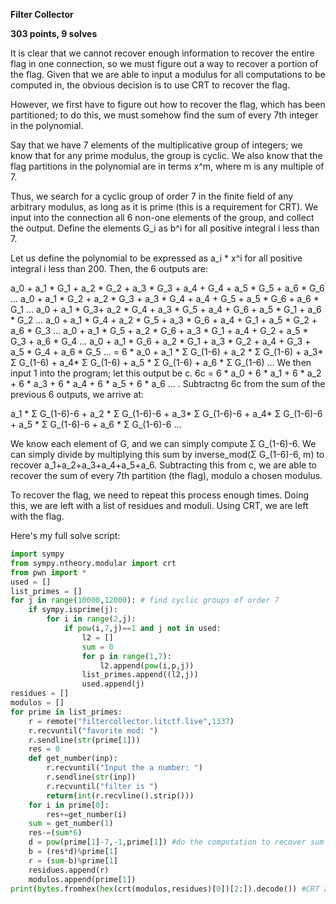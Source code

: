 **Filter Collector**

**303 points, 9 solves**

It is clear that we cannot recover enough information to recover the entire flag in one connection, so we must figure out a way to recover a portion of the flag. Given that we are able to input a modulus for all computations to be computed in, the obvious decision is to use CRT to recover the flag.

However, we first have to figure out how to recover the flag, which has been partitioned; to do this, we must somehow find the sum of every 7th integer in the polynomial. 

Say that we have 7 elements of the multiplicative group of integers; we know that for any prime modulus, the group is cyclic. We also know that the flag partitions in the polynomial are in terms x^m, where m is any multiple of 7.

Thus, we search for a cyclic group of order 7 in the finite field of any arbitrary modulus, as long as it is prime (this is a requirement for CRT). We input into the connection all 6 non-one elements of the group, and collect the output. Define the elements G_i as b^i for all positive integral i less than 7. 

Let us define the polynomial to be expressed as a_i * x^i for all positive integral i less than 200. Then, the 6 outputs are:

a_0 + a_1 * G_1 + a_2 * G_2 + a_3 * G_3 + a_4 + G_4 + a_5 * G_5 + a_6 * G_6 ...
a_0 + a_1 * G_2 + a_2 * G_3 + a_3 * G_4 + a_4 + G_5 + a_5 * G_6 + a_6 * G_1 ...
a_0 + a_1 * G_3+ a_2 * G_4 + a_3 * G_5 + a_4 + G_6 + a_5 * G_1 + a_6 * G_2 ...
a_0 + a_1 * G_4 + a_2 * G_5 + a_3 * G_6 + a_4 + G_1 + a_5 * G_2 + a_6 * G_3 ...
a_0 + a_1 * G_5 + a_2 * G_6 + a_3 * G_1 + a_4 + G_2 + a_5 * G_3 + a_6 * G_4 ... 
a_0 + a_1 * G_6 + a_2 * G_1 + a_3 * G_2 + a_4 + G_3 + a_5 * G_4 + a_6 * G_5 ...
= 6 * a_0 + a_1 * Σ G_(1-6) + a_2 * Σ G_(1-6) + a_3* Σ G_(1-6) + a_4* Σ G_(1-6) + a_5 * Σ G_(1-6) + a_6 * Σ G_(1-6) ...
We then input 1 into the program; let this output be c. 6c = 6 * a_0 + 6 * a_1 + 6 * a_2 + 6 * a_3 + 6 * a_4 + 6 * a_5 + 6 * a_6 ... . Subtractng 6c from the sum of the previous 6 outputs, we arrive at:

a_1 * Σ G_(1-6)-6 + a_2 * Σ G_(1-6)-6 + a_3* Σ G_(1-6)-6 + a_4* Σ G_(1-6)-6 + a_5 * Σ G_(1-6)-6 + a_6 * Σ G_(1-6)-6 ...

We know each element of G, and we can simply compute Σ G_(1-6)-6.  We can simply divide by multiplying this sum by inverse_mod(Σ G_(1-6)-6, m) to recover a_1+a_2+a_3+a_4+a_5+a_6. Subtracting this from c, we are able to recover the sum of every 7th partition (the flag), modulo a chosen modulus.

To recover the flag, we need to repeat this process enough times. Doing this, we are left with a list of residues and moduli. Using CRT, we are left with the flag.

Here's my full solve script:
```python
import sympy
from sympy.ntheory.modular import crt
from pwn import *
used = []
list_primes = []
for j in range(10000,12000): # find cyclic groups of order 7
    if sympy.isprime(j): 
        for i in range(2,j):
            if pow(i,7,j)==1 and j not in used:
                l2 = []
                sum = 0
                for p in range(1,7):
                    l2.append(pow(i,p,j))
                list_primes.append((l2,j))
                used.append(j)
residues = []
modulos = []
for prime in list_primes:
    r = remote("filtercollector.litctf.live",1337)
    r.recvuntil("favorite mod: ")
    r.sendline(str(prime[1]))
    res = 0
    def get_number(inp):
        r.recvuntil("Input the a number: ")
        r.sendline(str(inp))
        r.recvuntil("filter is ")
        return(int(r.recvline().strip()))
    for i in prime[0]:
        res+=get_number(i)
    sum = get_number(1)
    res-=(sum*6)
    d = pow(prime[1]-7,-1,prime[1]) #do the computation to recover sum of every 7th partition
    b = (res*d)%prime[1]
    r = (sum-b)%prime[1]
    residues.append(r)
    modulos.append(prime[1])
print(bytes.fromhex(hex(crt(modulos,residues)[0])[2:]).decode()) #CRT and dec -> ascii
```
